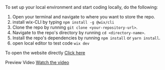 
To set up your local environment and start coding locally, do the following:

1. Open your terminal and navigate to where you want to store the repo.
2. install wix-CLI by typing `npm install -g @wix/cli`
3. Clone the repo by running `git clone <your-repository-url>`.
4. Navigate to the repo's directory by running `cd <directory-name>`.
5.  Install the repo's dependencies by running `npm install` or `yarn install`.
6.  open local editor to test code `wix dev`

To open the website directly 
<a href="https://riya98012.wixstudio.io/coffee">Click here</a>

Preview Video
[Watch the video](https://youtu.be/IL1FqtCoBJ0)
